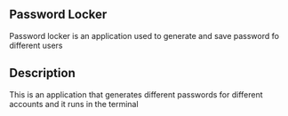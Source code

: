 ## Password Locker
Password locker is an application used to generate and save password fo different users
## Description 
This is an application that generates different passwords for different accounts and it runs in the terminal

